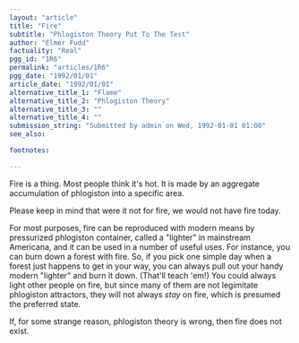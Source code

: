 ```yaml
---
layout: "article"
title: "Fire"
subtitle: "Phlogiston Theory Put To The Test"
author: "Elmer Fudd"
factuality: "Real"
pgg_id: "1R6"
permalink: "articles/1R6"
pgg_date: "1992/01/01"
article_date: "1992/01/01"
alternative_title_1: "Flame"
alternative_title_2: "Phlogiston Theory"
alternative_title_3: ""
alternative_title_4: ""
submission_string: "Submitted by admin on Wed, 1992-01-01 01:00"
see_also:

footnotes: 

---
```

<div>
<p>Fire is a thing. Most people think it's hot. It is made by an aggregate accumulation of phlogiston into a specific area.</p>
<p>Please keep in mind that were it not for fire, we would not have fire today.</p>
<p>For most purposes, fire can be reproduced with modern means by pressurized phlogiston container, called a "lighter" in mainstream Americana, and it can be used in a number of useful uses. For instance, you can burn down a forest with fire. So, if you pick one simple day when a forest just happens to get in your way, you can always pull out your handy modern "lighter" and burn it down. (That'll teach 'em!) You could always light other people on fire, but since many of them are not legimitate phlogiston attractors, they will not always <em>stay</em> on fire, which is presumed the preferred state.</p>
<p>If, for some strange reason, phlogiston theory is wrong, then fire does not exist. <!--Amazon_CLS_IM_END--></p>
</div>

